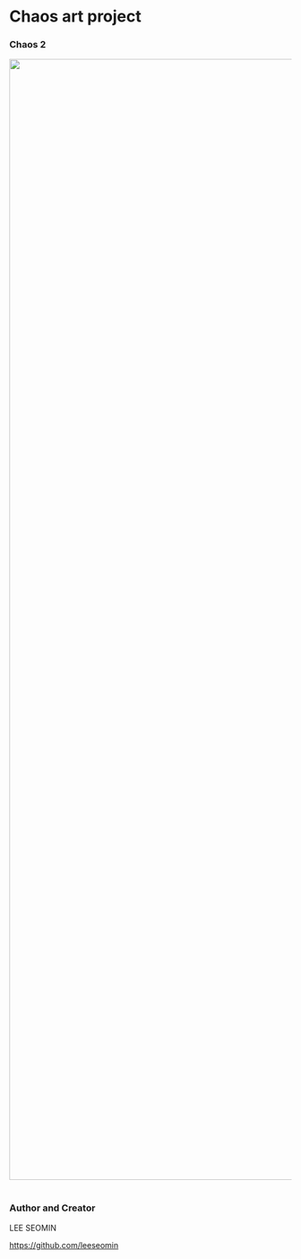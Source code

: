 # Chaos art project 


### Chaos 2

 <img src="https://github.com/leeseomin/chaos/blob/main/art/cha2.png" width="2000">
<br/><br/>



 ### Author and Creator
 
 LEE SEOMIN
 
 https://github.com/leeseomin
